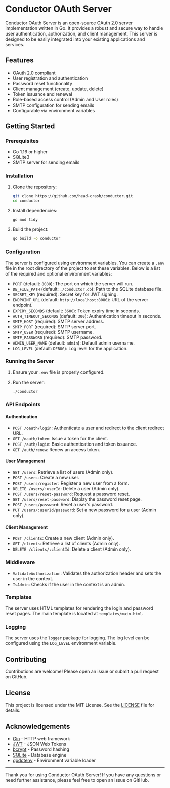 # Conductor OAuth Server

Conductor OAuth Server is an open-source OAuth 2.0 server implementation written in Go. It provides a robust and secure way to handle user authentication, authorization, and client management. This server is designed to be easily integrated into your existing applications and services.

## Features

- OAuth 2.0 compliant
- User registration and authentication
- Password reset functionality
- Client management (create, update, delete)
- Token issuance and renewal
- Role-based access control (Admin and User roles)
- SMTP configuration for sending emails
- Configurable via environment variables

## Getting Started

### Prerequisites

- Go 1.16 or higher
- SQLite3
- SMTP server for sending emails

### Installation

1. Clone the repository:

    ```sh
    git clone https://github.com/head-crash/conductor.git
    cd conductor
    ```

2. Install dependencies:

    ```sh
    go mod tidy
    ```

3. Build the project:

    ```sh
    go build -o conductor
    ```

### Configuration

The server is configured using environment variables. You can create a `.env` file in the root directory of the project to set these variables. Below is a list of the required and optional environment variables:

- `PORT` (default: `8080`): The port on which the server will run.
- `DB_FILE_PATH` (default: `./conductor.db`): Path to the SQLite database file.
- `SECRET_KEY` (required): Secret key for JWT signing.
- `ENDPOINT_URL` (default: `http://localhost:8080`): URL of the server endpoint.
- `EXPIRY_SECONDS` (default: `3600`): Token expiry time in seconds.
- `AUTH_TIMEOUT_SECONDS` (default: `300`): Authentication timeout in seconds.
- `SMTP_HOST` (required): SMTP server address.
- `SMTP_PORT` (required): SMTP server port.
- `SMTP_USER` (required): SMTP username.
- `SMTP_PASSWORD` (required): SMTP password.
- `ADMIN_USER_NAME` (default: `admin`): Default admin username.
- `LOG_LEVEL` (default: `DEBUG`): Log level for the application.

### Running the Server

1. Ensure your `.env` file is properly configured.
2. Run the server:

    ```sh
    ./conductor
    ```

### API Endpoints

#### Authentication

- `POST /oauth/login`: Authenticate a user and redirect to the client redirect URL.
- `GET /oauth/token`: Issue a token for the client.
- `POST /auth/login`: Basic authentication and token issuance.
- `GET /auth/renew`: Renew an access token.

#### User Management

- `GET /users`: Retrieve a list of users (Admin only).
- `POST /users`: Create a new user.
- `POST /users/register`: Register a new user from a form.
- `DELETE /users/:userId`: Delete a user (Admin only).
- `POST /users/reset-password`: Request a password reset.
- `GET /users/reset-password`: Display the password reset page.
- `POST /users/password`: Reset a user's password.
- `PUT /users/:userId/password`: Set a new password for a user (Admin only).

#### Client Management

- `POST /clients`: Create a new client (Admin only).
- `GET /clients`: Retrieve a list of clients (Admin only).
- `DELETE /clients/:clientId`: Delete a client (Admin only).

### Middleware

- `ValidateAuthorization`: Validates the authorization header and sets the user in the context.
- `IsAdmin`: Checks if the user in the context is an admin.

### Templates

The server uses HTML templates for rendering the login and password reset pages. The main template is located at `templates/main.html`.

### Logging

The server uses the `logger` package for logging. The log level can be configured using the `LOG_LEVEL` environment variable.

## Contributing

Contributions are welcome! Please open an issue or submit a pull request on GitHub.

## License

This project is licensed under the MIT License. See the [LICENSE](LICENSE) file for details.

## Acknowledgements

- [Gin](https://github.com/gin-gonic/gin) - HTTP web framework
- [JWT](https://github.com/dgrijalva/jwt-go) - JSON Web Tokens
- [bcrypt](https://pkg.go.dev/golang.org/x/crypto/bcrypt) - Password hashing
- [SQLite](https://www.sqlite.org/index.html) - Database engine
- [godotenv](https://github.com/joho/godotenv) - Environment variable loader

---

Thank you for using Conductor OAuth Server! If you have any questions or need further assistance, please feel free to open an issue on GitHub.
